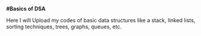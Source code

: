 **#Basics of DSA**

Here I will Upload my codes of basic data structures like a stack, linked lists, sorting techniques, trees, graphs, queues, etc.
